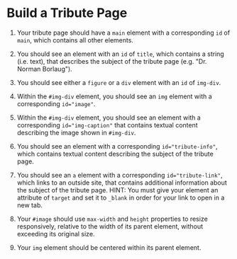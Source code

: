 # Build a Tribute Page

1. Your tribute page should have a `main` element with a corresponding `id` of `main`, which contains all other elements.

2. You should see an element with an `id` of `title`, which contains a string (i.e. text), that describes the subject of the tribute page (e.g. "Dr. Norman Borlaug").

3. You should see either a `figure` or a `div` element with an `id` of `img-div`.

4. Within the `#img-div` element, you should see an `img` element with a corresponding `id="image"`.

5. Within the `#img-div` element, you should see an element with a corresponding `id="img-caption"` that contains textual content describing the image shown in `#img-div`.

6. You should see an element with a corresponding `id="tribute-info"`, which contains textual content describing the subject of the tribute page.

7. You should see an `a` element with a corresponding `id="tribute-link"`, which links to an outside site, that contains additional information about the subject of the tribute page. HINT: You must give your element an attribute of `target` and set it to `_blank` in order for your link to open in a new tab.

8. Your `#image` should use `max-width` and `height` properties to resize responsively, relative to the width of its parent element, without exceeding its original size.

9. Your `img` element should be centered within its parent element.
